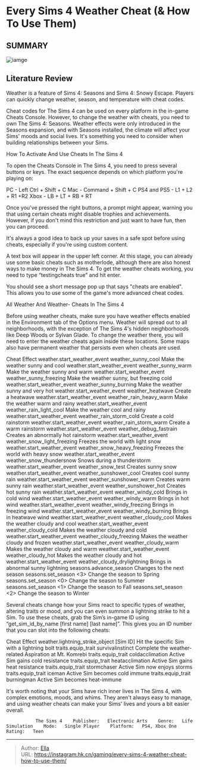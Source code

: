 # Every Sims 4 Weather Cheat (&amp; How To Use Them)


## SUMMARY 

![iamge](https://static1.srcdn.com/wordpress/wp-content/uploads/2023/06/changing-the-weather-with-cheats-in-the-sims-4.jpg)

## Literature Review

Weather is a feature of Sims 4: Seasons and Sims 4: Snowy Escape. Players can quickly change weather, season, and temperature with cheat codes.





Cheat codes for The Sims 4 can be used on every platform in the in-game Cheats Console. However, to change the weather with cheats, you need to own The Sims 4: Seasons. Weather effects were only introduced in the Seasons expansion, and with Seasons installed, the climate will affect your Sims&#39; moods and social lives. It&#39;s something you need to consider when building relationships between your Sims.





 How To Activate And Use Cheats In The Sims 4 
          

To open the Cheats Console in The Sims 4, you need to press several buttons or keys. The exact sequence depends on which platform you&#39;re playing on:

  PC - Left Ctrl &#43; Shift &#43; C   Mac - Command &#43; Shift &#43; C   PS4 and PS5 - L1 &#43; L2 &#43; R1 &#43;R2   Xbox - LB &#43; LT &#43; RB &#43; RT  

Once you&#39;ve pressed the right buttons, a prompt might appear, warning you that using certain cheats might disable trophies and achievements. However, if you don&#39;t mind this restriction and just want to have fun, then you can proceed.



It&#39;s always a good idea to back up your saves in a safe spot before using cheats, especially if you&#39;re using custom content.




          




A text box will appear in the upper left corner. At this stage, you can already use some basic cheats such as motherlode, although there are also honest ways to make money in The Sims 4. To get the weather cheats working, you need to type “testingcheats true” and hit enter.

You should see a short message pop up that says &#34;cheats are enabled&#34;. This allows you to use some of the game&#39;s more advanced cheat codes.



 All Weather And Weather-  Cheats In The Sims 4 
          

Before using weather cheats, make sure you have weather effects enabled in the Environment tab of the Options menu. Weather will spread out to all neighborhoods, with the exception of The Sims 4&#39;s hidden neighborhoods like Deep Woods or Sylvan Glade. To change the weather there, you will need to enter the weather cheats again inside these locations. Some maps also have permanent weather that persists even when cheats are used.




 Cheat  Effect    weather.start_weather_event weather_sunny_cool  Make the weather sunny and cool    weather.start_weather_event weather_sunny_warm  Make the weather sunny and warm    weather.start_weather_event weather_sunny_freezing  Make the weather sunny, but freezing cold    weather.start_weather_event weather_sunny_burning  Make the weather sunny and very hot    weather.start_weather_event weather_heatwave  Create a heatwave    weather.start_weather_event weather_rain_heavy_warm  Make the weather warm and rainy    weather.start_weather_event weather_rain_light_cool  Make the weather cool and rainy    weather.start_weather_event weather_rain_storm_cold  Create a cold rainstorm    weather.start_weather_event weather_rain_storm_warm  Create a warm rainstorm    weather.start_weather_event weather_debug_fastrain  Creates an abnormally hot rainstorm    weather.start_weather_event weather_snow_light_freezing  Freezes the world with light snow    weather.start_weather_event weather_snow_heavy_freezing  Freezes the world with heavy snow    weather.start_weather_event weather_snow_thundersnow  Snows during a thunderstorm    weather.start_weather_event weather_snow_test  Creates sunny snow    weather.start_weather_event weather_sunshower_cool  Creates cool sunny rain    weather.start_weather_event weather_sunshower_warm  Creates warm sunny rain    weather.start_weather_event weather_sunshower_hot  Creates hot sunny rain    weather.start_weather_event weather_windy_cold  Brings in cold wind    weather.start_weather_event weather_windy_warm  Brings in hot wind    weather.start_weather_event weather_windy_freezing  Brings in freezing wind    weather.start_weather_event weather_windy_burning  Brings in heatwave wind    weather.start_weather_event weather_cloudy_cool  Makes the weather cloudy and cool    weather.start_weather_event weather_cloudy_cold  Makes the weather cloudy and cold    weather.start_weather_event weather_cloudy_freezing  Makes the weather cloudy and frozen    weather.start_weather_event weather_cloudy_warm  Makes the weather cloudy and warm    weather.start_weather_event weather_cloudy_hot  Makes the weather cloudy and hot    weather.start_weather_event weather_cloudy_drylightning  Brings in abnormal sunny lightning    seasons.advance_season  Changes to the next season    seasons.set_season &lt;3&gt;  Change the season to Spring    seasons.set_season &lt;0&gt;  Change the season to Summer    seasons.set_season &lt;1&gt;  Change the season to Fall    seasons.set_season &lt;2&gt;  Change the season to Winter   






Several cheats change how your Sims react to specific types of weather, altering traits or mood, and you can even summon a lightning strike to hit a Sim. To use these cheats, grab the Sim’s in-game ID using “get_sim_id_by_name [first name] [last name]”. This gives you an ID number that you can slot into the following cheats:

 Cheat  Effect   weather.lightning_strike_object [Sim ID]  Hit the specific Sim with a lightning bolt   traits.equip_trait survivalinstinct  Complete the weather-related Aspiration at Mt. Komrebi   traits.equip_trait coldacclimation  Active Sim gains cold resistance   traits.equip_trait heatacclimation  Active Sim gains heat resistance   traits.equip_trait stormchaser  Active Sim now enjoys storms   traits.equip_trait iceman  Active Sim becomes cold immune   traits.equip_trait burningman  Active Sim becomes heat-immune   



It&#39;s worth noting that your Sims have rich inner lives in The Sims 4, with complex emotions, moods, and whims. They aren&#39;t always easy to manage, and using weather cheats can make your Sims&#39; lives and yours a bit easier overall.




               The Sims 4    Publisher:   Electronic Arts    Genre:   Life Simulation    Mode:   Single Player    Platform:   PS4, Xbox One    Rating:   Teen      

---

> Author: [Ella](https://instagram.hk.cn/)  
> URL: https://instagram.hk.cn/gaming/every-sims-4-weather-cheat-how-to-use-them/  

